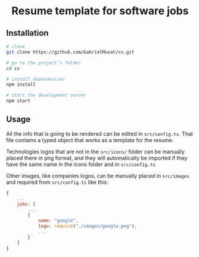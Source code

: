 <h1 align="center">Resume template for software jobs</h1>

## Installation

```bash
# clone
git clone https://github.com/GabrielMusat/cv.git

# go to the project´s folder
cd cv

# install dependencies
npm install

# start the development server
npm start

```

## Usage

All the info that is going to be rendered can be edited in ```src/config.ts```.
That file contains a typed object that works as a template for the resume.

Technologies logos that are not in the ```src/icons/``` folder can be manually placed there in png format,
and they will automatically be imported if they have the same name in the icons folder and in ```src/config.ts```
 

Other images, like companies logos, can be manually placed in ```src/images``` and required from ```src/config.ts``` like this:
```JavaScript
{
    ...
    jobs: [
        ...
        {
            name: "google",
            logo: require("./images/google.png"),
            ...
        }
    ]
} 
```

